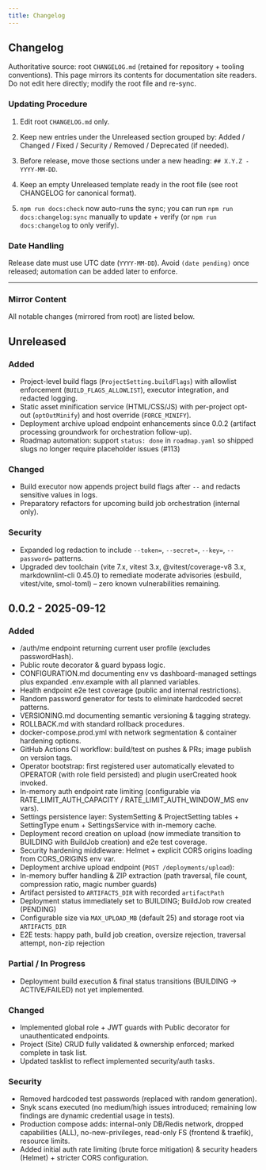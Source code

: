 ```yaml
---
title: Changelog
---
```


## Changelog

Authoritative source: root `CHANGELOG.md` (retained for repository + tooling conventions). This page mirrors its contents for documentation site readers. Do not edit here directly; modify the root file and re-sync.

### Updating Procedure

1. Edit root `CHANGELOG.md` only.
2. Keep new entries under the Unreleased section grouped by: Added / Changed / Fixed / Security / Removed / Deprecated (if needed).
3. Before release, move those sections under a new heading: `## X.Y.Z - YYYY-MM-DD`.
4. Keep an empty Unreleased template ready in the root file (see root CHANGELOG for canonical format).

5. `npm run docs:check` now auto-runs the sync; you can run `npm run docs:changelog:sync` manually to update + verify (or `npm run docs:changelog` to only verify).

### Date Handling

Release date must use UTC date (`YYYY-MM-DD`). Avoid `(date pending)` once released; automation can be added later to enforce.

---

### Mirror Content

All notable changes (mirrored from root) are listed below.

<!-- Mirror starts -->
<!-- markdownlint-disable MD024 -->
## Unreleased

### Added

- Project-level build flags (`ProjectSetting.buildFlags`) with allowlist enforcement (`BUILD_FLAGS_ALLOWLIST`), executor integration, and redacted logging.
- Static asset minification service (HTML/CSS/JS) with per-project opt-out (`optOutMinify`) and host override (`FORCE_MINIFY`).
- Deployment archive upload endpoint enhancements since 0.0.2 (artifact processing groundwork for orchestration follow-up).
- Roadmap automation: support `status: done` in `roadmap.yaml` so shipped slugs no longer require placeholder issues (#113)

### Changed

- Build executor now appends project build flags after `--` and redacts sensitive values in logs.
- Preparatory refactors for upcoming build job orchestration (internal only).

### Security

- Expanded log redaction to include `--token=`, `--secret=`, `--key=`, `--password=` patterns.
- Upgraded dev toolchain (vite 7.x, vitest 3.x, @vitest/coverage-v8 3.x, markdownlint-cli 0.45.0) to remediate moderate advisories (esbuild, vitest/vite, smol-toml) – zero known vulnerabilities remaining.

## 0.0.2 - 2025-09-12

### Added

- /auth/me endpoint returning current user profile (excludes passwordHash).
- Public route decorator & guard bypass logic.
- CONFIGURATION.md documenting env vs dashboard-managed settings plus expanded .env.example with all planned variables.
- Health endpoint e2e test coverage (public and internal restrictions).
- Random password generator for tests to eliminate hardcoded secret patterns.
- VERSIONING.md documenting semantic versioning & tagging strategy.
- ROLLBACK.md with standard rollback procedures.
- docker-compose.prod.yml with network segmentation & container hardening options.
- GitHub Actions CI workflow: build/test on pushes & PRs; image publish on version tags.
- Operator bootstrap: first registered user automatically elevated to OPERATOR (with role field persisted) and plugin userCreated hook invoked.
- In-memory auth endpoint rate limiting (configurable via RATE_LIMIT_AUTH_CAPACITY / RATE_LIMIT_AUTH_WINDOW_MS env vars).
- Settings persistence layer: SystemSetting & ProjectSetting tables + SettingType enum + SettingsService with in-memory cache.
- Deployment record creation on upload (now immediate transition to BUILDING with BuildJob creation) and e2e test coverage.
- Security hardening middleware: Helmet + explicit CORS origins loading from CORS_ORIGINS env var.
- Deployment archive upload endpoint (`POST /deployments/upload`):
- In-memory buffer handling & ZIP extraction (path traversal, file count, compression ratio, magic number guards)
- Artifact persisted to `ARTIFACTS_DIR` with recorded `artifactPath`
- Deployment status immediately set to BUILDING; BuildJob row created (PENDING)
- Configurable size via `MAX_UPLOAD_MB` (default 25) and storage root via `ARTIFACTS_DIR`
- E2E tests: happy path, build job creation, oversize rejection, traversal attempt, non-zip rejection

### Partial / In Progress

- Deployment build execution & final status transitions (BUILDING -> ACTIVE/FAILED) not yet implemented.

### Changed

- Implemented global role + JWT guards with Public decorator for unauthenticated endpoints.
- Project (Site) CRUD fully validated & ownership enforced; marked complete in task list.
- Updated tasklist to reflect implemented security/auth tasks.

### Security

- Removed hardcoded test passwords (replaced with random generation).
- Snyk scans executed (no medium/high issues introduced; remaining low findings are dynamic credential usage in tests).
- Production compose adds: internal-only DB/Redis network, dropped capabilities (ALL), no-new-privileges, read-only FS (frontend & traefik), resource limits.
- Added initial auth rate limiting (brute force mitigation) & security headers (Helmet) + stricter CORS configuration.

<!-- Consolidated former Post-0.0.2 sections into standard Unreleased buckets per style guide. -->
